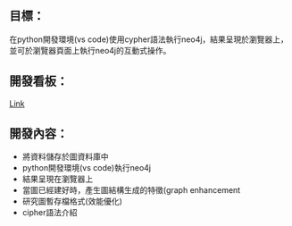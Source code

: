 ## 目標：
在python開發環境(vs code)使用cypher語法執行neo4j，結果呈現於瀏覽器上，並可於瀏覽器頁面上執行neo4j的互動式操作。

## 開發看板：
[Link](https://github.com/udothemath/ml_with_graph_algorithms/projects?type=beta)

## 開發內容：
- 將資料儲存於圖資料庫中
- python開發環境(vs code)執行neo4j
- 結果呈現在瀏覽器上
- 當圖已經建好時，產生圖結構生成的特徵(graph enhancement
- 研究圖暫存檔格式(效能優化)
- cipher語法介紹